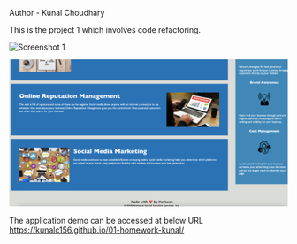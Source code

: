 
Author - Kunal Choudhary

This is the project 1 which involves code refactoring.

![Screenshot 1](assets/images/2.png?raw=true "Screenshot 1")

![Screenshot 2](assets/images/1.png?raw=true "Screenshot 2")

The application demo can be accessed at below URL
https://kunalc156.github.io/01-homework-kunal/
